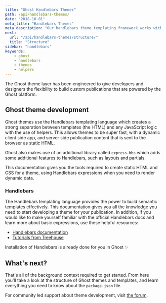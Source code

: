 ```yaml
---
title: "Ghost Handlebars Themes"
path: /api/handlebars-themes/
date: "2018-10-01"
meta_title: "Handlebars Themes"
meta_description: "Our handlebars theme templating framework works with the Ghost API to build flexible publishing websites. Start building your custom theme here!"
next: 
  url: "/api/handlebars-themes/structure/"
  title: "Structure"
sidebar: "handlebars"
keywords:
    - ghost
    - handlebars
    - themes
    - helpers
---
```


The Ghost theme layer has been engineered to give developers and designers the flexibility to build custom publications that are powered by the Ghost platform.

## Ghost theme development

Ghost themes use the Handlebars templating language which creates a strong separation between templates (the HTML) and any JavaScript logic with the use of helpers. This allows themes to be super fast, with a dynamic client side app, and server side publication content that is sent to the browser as static HTML.

Ghost also makes use of an additional library called `express-hbs` which adds some additional features to Handlebars, such as layouts and partials.

This documentation gives you the tools required to create static HTML and CSS for a theme, using Handlebars expressions when you need to render dynamic data. 

### Handlebars

The Handlebars templating language provides the power to build semantic templates effectively. This documentation gives you all the knowledge you need to start developing a theme for your publication. In addition, if you would like to make yourself familiar with the official Handlebars docs and learn more about basic expressions, use these helpful resources:

* [Handlebars documentation](https://handlebarsjs.com/expressions.html)
* [Tutorials from Treehouse](https://blog.teamtreehouse.com/getting-started-with-handlebars-js)

Installation of Handlebars is already done for you in Ghost ✨

## What's next? 

That's all of the background context required to get started. From here you'll take a look at the structure of Ghost themes and templates, and learn everything you need to know about the `package.json` file.

For community led support about theme development, visit [the forum](https://forum.ghost.org/c/themes/).

